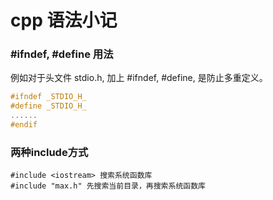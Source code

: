 # cpp 语法小记

### #ifndef, #define 用法
例如对于头文件 stdio.h, 加上 #ifndef, #define, 是防止多重定义。
```cpp
#ifndef _STDIO_H_
#define _STDIO_H_
......
#endif
```

### 两种include方式
```
#include <iostream> 搜索系统函数库
#include "max.h" 先搜索当前目录，再搜索系统函数库
```
